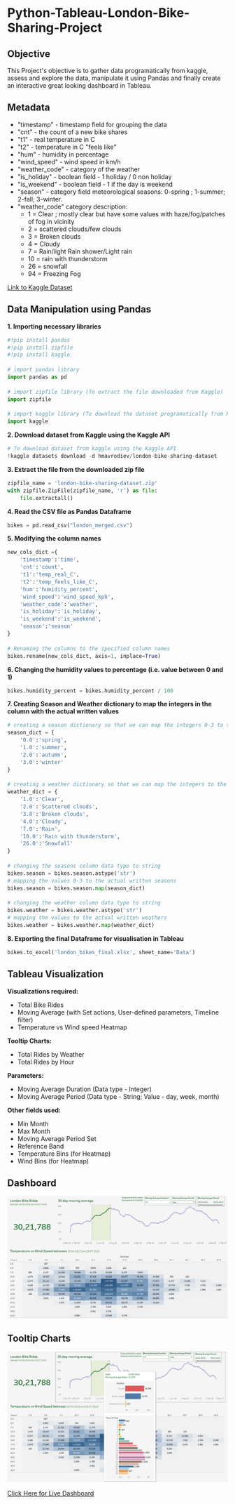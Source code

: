 # Python-Tableau-London-Bike-Sharing-Project

## Objective
This Project's objective is to gather data programatically from kaggle, assess and explore the data, manipulate it using Pandas and finally create an interactive great looking dashboard in Tableau. 

## Metadata
- "timestamp" - timestamp field for grouping the data
- "cnt" - the count of a new bike shares
- "t1" - real temperature in C
- "t2" - temperature in C "feels like"
- "hum" - humidity in percentage
- "wind_speed" - wind speed in km/h
- "weather_code" - category of the weather
- "is_holiday" - boolean field - 1 holiday / 0 non holiday
- "is_weekend" - boolean field - 1 if the day is weekend
- "season" - category field meteorological seasons: 0-spring ; 1-summer; 2-fall; 3-winter.
- "weather_code" category description:
    - 1 = Clear ; mostly clear but have some values with haze/fog/patches of fog in vicinity 
    - 2 = scattered clouds/few clouds 
    - 3 = Broken clouds 
    - 4 = Cloudy 
    - 7 = Rain/light Rain shower/Light rain 
    - 10 = rain with thunderstorm 
    - 26 = snowfall 
    - 94 = Freezing Fog

[Link to Kaggle Dataset](https://www.kaggle.com/datasets/hmavrodiev/london-bike-sharing-dataset/data)

## Data Manipulation using Pandas
**1. Importing necessary libraries**
```python
#!pip install pandas
#!pip install zipfile
#!pip install kaggle

# import pandas library
import pandas as pd

# import zipfile library (To extract the file downloaded from Kaggle)
import zipfile

# import kaggle library (To download the dataset programatically from Kaggle)
import kaggle
```

**2. Download dataset from Kaggle using the Kaggle API**
```python
# To download dataset from kaggle using the Kaggle API
!kaggle datasets download -d hmavrodiev/london-bike-sharing-dataset
```

**3. Extract the file from the downloaded zip file**
```python
zipfile_name = 'london-bike-sharing-dataset.zip'
with zipfile.ZipFile(zipfile_name, 'r') as file:
    file.extractall()
```

**4. Read the CSV file as Pandas Dataframe**
```python
bikes = pd.read_csv("london_merged.csv")
```

**5. Modifying the column names**
```python
new_cols_dict ={
    'timestamp':'time',
    'cnt':'count', 
    't1':'temp_real_C',
    't2':'temp_feels_like_C',
    'hum':'humidity_percent',
    'wind_speed':'wind_speed_kph',
    'weather_code':'weather',
    'is_holiday':'is_holiday',
    'is_weekend':'is_weekend',
    'season':'season'
}

# Renaming the columns to the specified column names
bikes.rename(new_cols_dict, axis=1, inplace=True)
```

**6. Changing the humidity values to percentage (i.e. value between 0 and 1)**
```python
bikes.humidity_percent = bikes.humidity_percent / 100
```

**7. Creating Season and Weather dictionary to map the integers in the column with the actual written values**
```python
# creating a season dictionary so that we can map the integers 0-3 to the actual written values
season_dict = {
    '0.0':'spring',
    '1.0':'summer',
    '2.0':'autumn',
    '3.0':'winter'
}

# creating a weather dictionary so that we can map the integers to the actual written values
weather_dict = {
    '1.0':'Clear',
    '2.0':'Scattered clouds',
    '3.0':'Broken clouds',
    '4.0':'Cloudy',
    '7.0':'Rain',
    '10.0':'Rain with thunderstorm',
    '26.0':'Snowfall'
}

# changing the seasons column data type to string
bikes.season = bikes.season.astype('str')
# mapping the values 0-3 to the actual written seasons
bikes.season = bikes.season.map(season_dict)

# changing the weather column data type to string
bikes.weather = bikes.weather.astype('str')
# mapping the values to the actual written weathers
bikes.weather = bikes.weather.map(weather_dict)
```

**8. Exporting the final Dataframe for visualisation in Tableau**
```python
bikes.to_excel('london_bikes_final.xlsx', sheet_name='Data')
```

## Tableau Visualization
**Visualizations required:**
- Total Bike Rides
- Moving Average (with Set actions, User-defined parameters, Timeline filter)
- Temperature vs Wind speed Heatmap

**Tooltip Charts:**
- Total Rides by Weather
- Total Rides by Hour

**Parameters:**
- Moving Average Duration (Data type - Integer)
- Moving Average Period (Data type - String; Value - day, week, month)

**Other fields used:**
- Min Month
- Max Month
- Moving Average Period Set
- Reference Band
- Temperature Bins (for Heatmap)
- Wind Bins (for Heatmap)

## Dashboard

![Tableau Dashboard](https://github.com/AkarshGM/Python-Tableau-London-Bike-Sharing-Project/blob/main/Tableau%20Dashboard.png)

## Tooltip Charts

![Tooltip Charts](https://github.com/AkarshGM/Python-Tableau-London-Bike-Sharing-Project/blob/main/Tooltip%20Charts.png)

[Click Here for Live Dashboard](https://public.tableau.com/app/profile/akarshgm/viz/LondonBikeRides-MovingAverageandHeatmap_17318538006630/Dashboard1)





